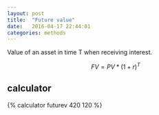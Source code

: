 ```yaml
---
layout: post
title:  "Future value"
date:   2016-04-17 22:44:01
categories: methods
---
```


Value of an asset in time T when receiving interest.

$$ FV = PV * (1+r)^{T} $$

## calculator

{% calculator futurev 420 120 %}

